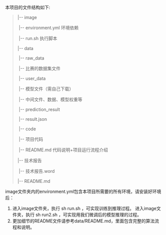 本项目的文件结构如下:

> |-- image
>
> ​        |-- environment.yml 环境依赖
>
> ​        |-- run.sh 执行脚本   
>
> |-- data
>
> ​        |-- raw_data
>
> ​                |-- 比赛的数据集文件
>
> ​        |-- user_data
>
> ​                |-- 模型文件（需自己下载）
>
> ​                |-- 中间文件、数据、模型权重等
>
> ​        |-- prediction_result
>
> ​                |-- result.json
>
> ​        |-- code
>
> ​                |-- 项目代码  
>
> ​        |-- README.md  代码说明+项目运行流程介绍
>
> |-- 技术报告
>
> ​        |-- 技术报告.word
>
> |-- README.md



image文件夹内的environment.yml包含本项目所需要的所有环境，请安装好环境后：



 1. 进入image文件夹，执行 sh run.sh ，可实现训练到推理过程。 进入image文件夹，执行 sh  run2.sh ，可实现用我们微调后的模型推理的过程。
 1. 更加细节的README文件请参考data/README.md，里面包含完整的算法流程和说明。


